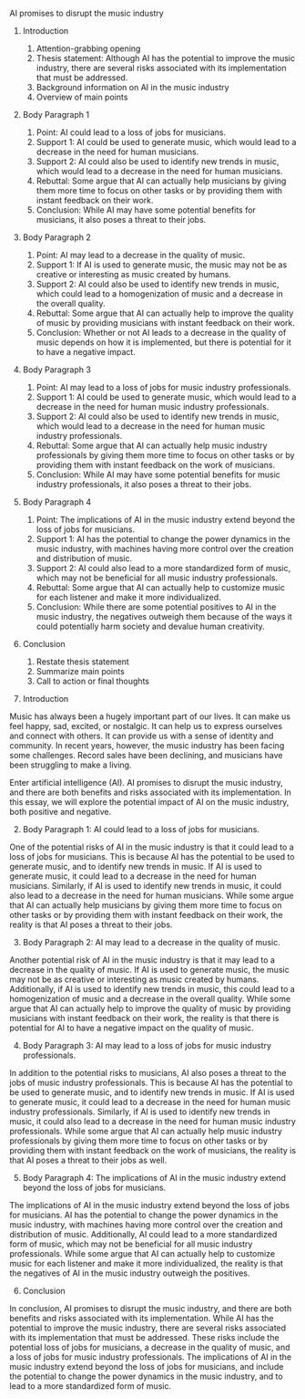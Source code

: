 AI promises to disrupt the music industry

1. Introduction
    1. Attention-grabbing opening
    2. Thesis statement: Although AI has the potential to improve the music industry, there are several risks associated with its implementation that must be addressed.
    3. Background information on AI in the music industry
    4. Overview of main points

2. Body Paragraph 1
    1. Point: AI could lead to a loss of jobs for musicians.
    2. Support 1: AI could be used to generate music, which would lead to a decrease in the need for human musicians.
    3. Support 2: AI could also be used to identify new trends in music, which would lead to a decrease in the need for human musicians.
    4. Rebuttal: Some argue that AI can actually help musicians by giving them more time to focus on other tasks or by providing them with instant feedback on their work.
    5. Conclusion: While AI may have some potential benefits for musicians, it also poses a threat to their jobs.

3. Body Paragraph 2
    1. Point: AI may lead to a decrease in the quality of music.
    2. Support 1: If AI is used to generate music, the music may not be as creative or interesting as music created by humans.
    3. Support 2: AI could also be used to identify new trends in music, which could lead to a homogenization of music and a decrease in the overall quality.
    4. Rebuttal: Some argue that AI can actually help to improve the quality of music by providing musicians with instant feedback on their work.
    5. Conclusion: Whether or not AI leads to a decrease in the quality of music depends on how it is implemented, but there is potential for it to have a negative impact.

4. Body Paragraph 3
    1. Point: AI may lead to a loss of jobs for music industry professionals.
    2. Support 1: AI could be used to generate music, which would lead to a decrease in the need for human music industry professionals.
    3. Support 2: AI could also be used to identify new trends in music, which would lead to a decrease in the need for human music industry professionals.
    4. Rebuttal: Some argue that AI can actually help music industry professionals by giving them more time to focus on other tasks or by providing them with instant feedback on the work of musicians.
    5. Conclusion: While AI may have some potential benefits for music industry professionals, it also poses a threat to their jobs.

5. Body Paragraph 4
    1. Point: The implications of AI in the music industry extend beyond the loss of jobs for musicians.
    2. Support 1: AI has the potential to change the power dynamics in the music industry, with machines having more control over the creation and distribution of music.
    3. Support 2: AI could also lead to a more standardized form of music, which may not be beneficial for all music industry professionals.
    4. Rebuttal: Some argue that AI can actually help to customize music for each listener and make it more individualized.
    5. Conclusion: While there are some potential positives to AI in the music industry, the negatives outweigh them because of the ways it could potentially harm society and devalue human creativity.

6. Conclusion
    1. Restate thesis statement
    2. Summarize main points
    3. Call to action or final thoughts

1. Introduction

Music has always been a hugely important part of our lives. It can make us feel happy, sad, excited, or nostalgic. It can help us to express ourselves and connect with others. It can provide us with a sense of identity and community. In recent years, however, the music industry has been facing some challenges. Record sales have been declining, and musicians have been struggling to make a living.

Enter artificial intelligence (AI). AI promises to disrupt the music industry, and there are both benefits and risks associated with its implementation. In this essay, we will explore the potential impact of AI on the music industry, both positive and negative.

2. Body Paragraph 1: AI could lead to a loss of jobs for musicians.

One of the potential risks of AI in the music industry is that it could lead to a loss of jobs for musicians. This is because AI has the potential to be used to generate music, and to identify new trends in music. If AI is used to generate music, it could lead to a decrease in the need for human musicians. Similarly, if AI is used to identify new trends in music, it could also lead to a decrease in the need for human musicians. While some argue that AI can actually help musicians by giving them more time to focus on other tasks or by providing them with instant feedback on their work, the reality is that AI poses a threat to their jobs.

3. Body Paragraph 2: AI may lead to a decrease in the quality of music.

Another potential risk of AI in the music industry is that it may lead to a decrease in the quality of music. If AI is used to generate music, the music may not be as creative or interesting as music created by humans. Additionally, if AI is used to identify new trends in music, this could lead to a homogenization of music and a decrease in the overall quality. While some argue that AI can actually help to improve the quality of music by providing musicians with instant feedback on their work, the reality is that there is potential for AI to have a negative impact on the quality of music.

4. Body Paragraph 3: AI may lead to a loss of jobs for music industry professionals.

In addition to the potential risks to musicians, AI also poses a threat to the jobs of music industry professionals. This is because AI has the potential to be used to generate music, and to identify new trends in music. If AI is used to generate music, it could lead to a decrease in the need for human music industry professionals. Similarly, if AI is used to identify new trends in music, it could also lead to a decrease in the need for human music industry professionals. While some argue that AI can actually help music industry professionals by giving them more time to focus on other tasks or by providing them with instant feedback on the work of musicians, the reality is that AI poses a threat to their jobs as well.

5. Body Paragraph 4: The implications of AI in the music industry extend beyond the loss of jobs for musicians.

The implications of AI in the music industry extend beyond the loss of jobs for musicians. AI has the potential to change the power dynamics in the music industry, with machines having more control over the creation and distribution of music. Additionally, AI could lead to a more standardized form of music, which may not be beneficial for all music industry professionals. While some argue that AI can actually help to customize music for each listener and make it more individualized, the reality is that the negatives of AI in the music industry outweigh the positives.

6. Conclusion

In conclusion, AI promises to disrupt the music industry, and there are both benefits and risks associated with its implementation. While AI has the potential to improve the music industry, there are several risks associated with its implementation that must be addressed. These risks include the potential loss of jobs for musicians, a decrease in the quality of music, and a loss of jobs for music industry professionals. The implications of AI in the music industry extend beyond the loss of jobs for musicians, and include the potential to change the power dynamics in the music industry, and to lead to a more standardized form of music.